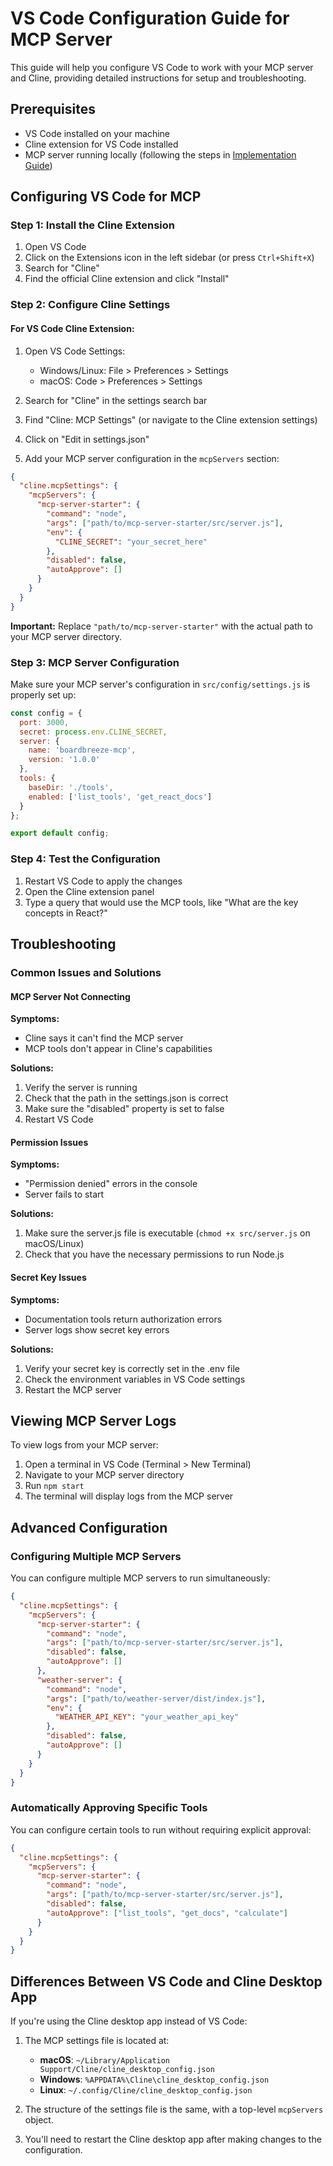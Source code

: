 # VS Code Configuration Guide for MCP Server

This guide will help you configure VS Code to work with your MCP server and Cline, providing detailed instructions for setup and troubleshooting.

## Prerequisites

- VS Code installed on your machine
- Cline extension for VS Code installed
- MCP server running locally (following the steps in [Implementation Guide](./implementation-guide-mcp.md))

## Configuring VS Code for MCP

### Step 1: Install the Cline Extension

1. Open VS Code
2. Click on the Extensions icon in the left sidebar (or press `Ctrl+Shift+X`)
3. Search for "Cline"
4. Find the official Cline extension and click "Install"

### Step 2: Configure Cline Settings

#### For VS Code Cline Extension:

1. Open VS Code Settings:
   - Windows/Linux: File > Preferences > Settings
   - macOS: Code > Preferences > Settings
   
2. Search for "Cline" in the settings search bar

3. Find "Cline: MCP Settings" (or navigate to the Cline extension settings)

4. Click on "Edit in settings.json"

5. Add your MCP server configuration in the `mcpServers` section:

```json
{
  "cline.mcpSettings": {
    "mcpServers": {
      "mcp-server-starter": {
        "command": "node",
        "args": ["path/to/mcp-server-starter/src/server.js"],
        "env": {
          "CLINE_SECRET": "your_secret_here"
        },
        "disabled": false,
        "autoApprove": []
      }
    }
  }
}
```

**Important:** Replace `"path/to/mcp-server-starter"` with the actual path to your MCP server directory.

### Step 3: MCP Server Configuration

Make sure your MCP server's configuration in `src/config/settings.js` is properly set up:

```javascript
const config = {
  port: 3000,
  secret: process.env.CLINE_SECRET,
  server: {
    name: 'boardbreeze-mcp',
    version: '1.0.0'
  },
  tools: {
    baseDir: './tools',
    enabled: ['list_tools', 'get_react_docs']
  }
};

export default config;
```

### Step 4: Test the Configuration

1. Restart VS Code to apply the changes
2. Open the Cline extension panel
3. Type a query that would use the MCP tools, like "What are the key concepts in React?"

## Troubleshooting

### Common Issues and Solutions

#### MCP Server Not Connecting

**Symptoms:**
- Cline says it can't find the MCP server
- MCP tools don't appear in Cline's capabilities

**Solutions:**
1. Verify the server is running
2. Check that the path in the settings.json is correct
3. Make sure the "disabled" property is set to false
4. Restart VS Code

#### Permission Issues

**Symptoms:**
- "Permission denied" errors in the console
- Server fails to start

**Solutions:**
1. Make sure the server.js file is executable (`chmod +x src/server.js` on macOS/Linux)
2. Check that you have the necessary permissions to run Node.js

#### Secret Key Issues

**Symptoms:**
- Documentation tools return authorization errors
- Server logs show secret key errors

**Solutions:**
1. Verify your secret key is correctly set in the .env file
2. Check the environment variables in VS Code settings
3. Restart the MCP server

## Viewing MCP Server Logs

To view logs from your MCP server:

1. Open a terminal in VS Code (Terminal > New Terminal)
2. Navigate to your MCP server directory
3. Run `npm start`
4. The terminal will display logs from the MCP server

## Advanced Configuration

### Configuring Multiple MCP Servers

You can configure multiple MCP servers to run simultaneously:

```json
{
  "cline.mcpSettings": {
    "mcpServers": {
      "mcp-server-starter": {
        "command": "node",
        "args": ["path/to/mcp-server-starter/src/server.js"],
        "disabled": false,
        "autoApprove": []
      },
      "weather-server": {
        "command": "node",
        "args": ["path/to/weather-server/dist/index.js"],
        "env": {
          "WEATHER_API_KEY": "your_weather_api_key"
        },
        "disabled": false,
        "autoApprove": []
      }
    }
  }
}
```

### Automatically Approving Specific Tools

You can configure certain tools to run without requiring explicit approval:

```json
{
  "cline.mcpSettings": {
    "mcpServers": {
      "mcp-server-starter": {
        "command": "node",
        "args": ["path/to/mcp-server-starter/src/server.js"],
        "disabled": false,
        "autoApprove": ["list_tools", "get_docs", "calculate"]
      }
    }
  }
}
```

## Differences Between VS Code and Cline Desktop App

If you're using the Cline desktop app instead of VS Code:

1. The MCP settings file is located at:
   - **macOS**: `~/Library/Application Support/Cline/cline_desktop_config.json`
   - **Windows**: `%APPDATA%\Cline\cline_desktop_config.json`
   - **Linux**: `~/.config/Cline/cline_desktop_config.json`

2. The structure of the settings file is the same, with a top-level `mcpServers` object.

3. You'll need to restart the Cline desktop app after making changes to the configuration.
